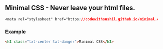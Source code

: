 ## Minimal CSS - Never leave your html files.

```CSS
<meta rel="stylesheet" href="https://codewithsushil.github.io/minimal.css/css/minimal.css" />
```
### Example

```HTML
<h2 class="txt-center txt-danger">Minimal CSS</h2>
```
